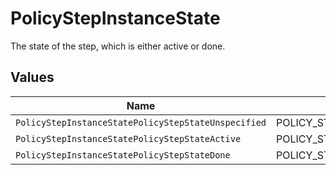 # PolicyStepInstanceState

The state of the step, which is either active or done.


## Values

| Name                                                | Value                                               |
| --------------------------------------------------- | --------------------------------------------------- |
| `PolicyStepInstanceStatePolicyStepStateUnspecified` | POLICY_STEP_STATE_UNSPECIFIED                       |
| `PolicyStepInstanceStatePolicyStepStateActive`      | POLICY_STEP_STATE_ACTIVE                            |
| `PolicyStepInstanceStatePolicyStepStateDone`        | POLICY_STEP_STATE_DONE                              |